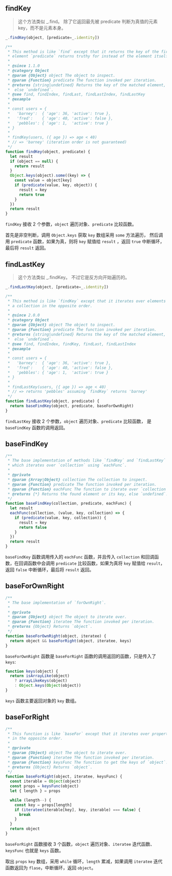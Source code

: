 ## findKey

> 这个方法类似 _.find。 除了它返回最先被 predicate 判断为真值的元素 key，而不是元素本身。

```js
_.findKey(object, [predicate=_.identity])
```

```js
/**
 * This method is like `find` except that it returns the key of the first
 * element `predicate` returns truthy for instead of the element itself.
 *
 * @since 1.1.0
 * @category Object
 * @param {Object} object The object to inspect.
 * @param {Function} predicate The function invoked per iteration.
 * @returns {string|undefined} Returns the key of the matched element,
 *  else `undefined`.
 * @see find, findIndex, findLast, findLastIndex, findLastKey
 * @example
 *
 * const users = {
 *   'barney':  { 'age': 36, 'active': true },
 *   'fred':    { 'age': 40, 'active': false },
 *   'pebbles': { 'age': 1,  'active': true }
 * }
 *
 * findKey(users, ({ age }) => age < 40)
 * // => 'barney' (iteration order is not guaranteed)
 */
function findKey(object, predicate) {
  let result
  if (object == null) {
    return result
  }
  Object.keys(object).some((key) => {
    const value = object[key]
    if (predicate(value, key, object)) {
      result = key
      return true
    }
  })
  return result
}
```

`findKey` 接收 2 个参数，`object` 遍历对象、`predicate` 比较函数。

首先是非空判断，调用 `Object.keys` 获取 `key` 数组采用 `some` 方法遍历， 然后调用 `predicate` 函数，如果为真，则将 `key` 赋值给 `result` ，返回 `true` 中断循环，最后将 `result` 返回。

## findLastKey

> 这个方法类似 _.findKey。 不过它是反方向开始遍历的。

```js
_.findLastKey(object, [predicate=_.identity])
```

```js
/**
 * This method is like `findKey` except that it iterates over elements of
 * a collection in the opposite order.
 *
 * @since 2.0.0
 * @category Object
 * @param {Object} object The object to inspect.
 * @param {Function} predicate The function invoked per iteration.
 * @returns {string|undefined} Returns the key of the matched element,
 *  else `undefined`.
 * @see find, findIndex, findKey, findLast, findLastIndex
 * @example
 *
 * const users = {
 *   'barney':  { 'age': 36, 'active': true },
 *   'fred':    { 'age': 40, 'active': false },
 *   'pebbles': { 'age': 1,  'active': true }
 * }
 *
 * findLastKey(users, ({ age }) => age < 40)
 * // => returns 'pebbles' assuming `findKey` returns 'barney'
 */
function findLastKey(object, predicate) {
  return baseFindKey(object, predicate, baseForOwnRight)
}
```

`findLastKey` 接收 2 个参数，`object` 遍历对象、`predicate` 比较函数， 是 `baseFindKey` 函数的调用返回。

## baseFindKey

```js
/**
 * The base implementation of methods like `findKey` and `findLastKey`
 * which iterates over `collection` using `eachFunc`.
 *
 * @private
 * @param {Array|Object} collection The collection to inspect.
 * @param {Function} predicate The function invoked per iteration.
 * @param {Function} eachFunc The function to iterate over `collection`.
 * @returns {*} Returns the found element or its key, else `undefined`.
 */
function baseFindKey(collection, predicate, eachFunc) {
  let result
  eachFunc(collection, (value, key, collection) => {
    if (predicate(value, key, collection)) {
      result = key
      return false
    }
  })
  return result
}
```

`baseFindKey` 函数调用传入的 `eachFunc` 函数，并且传入 `collection` 和回调函数，在回调函数中会调用 `predicate` 比较函数，如果为真将 `key` 赋值给 `result`，返回 `false` 中断循环，最后将 `result` 返回。

## baseForOwnRight

```js
/**
 * The base implementation of `forOwnRight`.
 *
 * @private
 * @param {Object} object The object to iterate over.
 * @param {Function} iteratee The function invoked per iteration.
 * @returns {Object} Returns `object`.
 */
function baseForOwnRight(object, iteratee) {
  return object && baseForRight(object, iteratee, keys)
}
```

`baseForOwnRight` 函数是 `baseForRight` 函数的调用返回的函数，只是传入了 `keys`:

```js
function keys(object) {
  return isArrayLike(object)
    ? arrayLikeKeys(object)
    : Object.keys(Object(object))
}
```

`keys` 函数主要返回对象的 `key` 数组。

## baseForRight

```js
/**
 * This function is like `baseFor` except that it iterates over properties
 * in the opposite order.
 *
 * @private
 * @param {Object} object The object to iterate over.
 * @param {Function} iteratee The function invoked per iteration.
 * @param {Function} keysFunc The function to get the keys of `object`.
 * @returns {Object} Returns `object`.
 */
function baseForRight(object, iteratee, keysFunc) {
  const iterable = Object(object)
  const props = keysFunc(object)
  let { length } = props

  while (length--) {
    const key = props[length]
    if (iteratee(iterable[key], key, iterable) === false) {
      break
    }
  }
  return object
}
```

`baseForRight` 函数接收 3 个函数，`object` 遍历对象、`iteratee` 迭代函数、`keysFunc` 也就是 `keys` 函数。

取出 `props` `key` 数组，采用 `while` 循环，`length` 累减，如果调用 `iteratee` 迭代函数返回为 `flase`，中断循环，返回 `object`。


